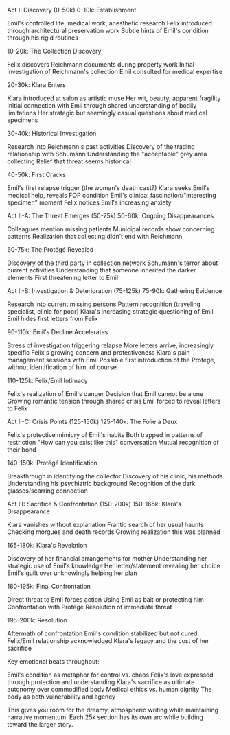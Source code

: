 Act I: Discovery (0-50k)
0-10k: Establishment

Emil's controlled life, medical work, anesthetic research
Felix introduced through architectural preservation work
Subtle hints of Emil's condition through his rigid routines

10-20k: The Collection Discovery

Felix discovers Reichmann documents during property work
Initial investigation of Reichmann's collection
Emil consulted for medical expertise


20-30k: Klara Enters

Klara introduced at salon as artistic muse
Her wit, beauty, apparent fragility
Initial connection with Emil through shared understanding of bodily limitations
Her strategic but seemingly casual questions about medical specimens

30-40k: Historical Investigation

Research into Reichmann's past activities
Discovery of the trading relationship with Schumann
Understanding the "acceptable" grey area collecting
Relief that threat seems historical

40-50k: First Cracks

Emil's first relapse trigger (the woman's death cast?)
Klara seeks Emil's medical help, reveals FOP condition
Emil's clinical fascination/"interesting specimen" moment
Felix notices Emil's increasing anxiety

Act II-A: The Threat Emerges (50-75k)
50-60k: Ongoing Disappearances

Colleagues mention missing patients
Municipal records show concerning patterns
Realization that collecting didn't end with Reichmann

60-75k: The Protégé Revealed

Discovery of the third party in collection network
Schumann's terror about current activities
Understanding that someone inherited the darker elements
First threatening letter to Emil

Act II-B: Investigation & Deterioration (75-125k)
75-90k: Gathering Evidence

Research into current missing persons
Pattern recognition (traveling specialist, clinic for poor)
Klara's increasing strategic questioning of Emil
Emil hides first letters from Felix

90-110k: Emil's Decline Accelerates

Stress of investigation triggering relapse
More letters arrive, increasingly specific
Felix's growing concern and protectiveness
Klara's pain management sessions with Emil
Possible first introduction of the Protege, without identification of him, of course. 

110-125k: Felix/Emil Intimacy

Felix's realization of Emil's danger
Decision that Emil cannot be alone
Growing romantic tension through shared crisis
Emil forced to reveal letters to Felix

Act II-C: Crisis Points (125-150k)
125-140k: The Folie à Deux

Felix's protective mimicry of Emil's habits
Both trapped in patterns of restriction
"How can you exist like this" conversation
Mutual recognition of their bond

140-150k: Protégé Identification

Breakthrough in identifying the collector
Discovery of his clinic, his methods
Understanding his psychiatric background
Recognition of the dark glasses/scarring connection

Act III: Sacrifice & Confrontation (150-200k)
150-165k: Klara's Disappearance

Klara vanishes without explanation
Frantic search of her usual haunts
Checking morgues and death records
Growing realization this was planned

165-180k: Klara's Revelation

Discovery of her financial arrangements for mother
Understanding her strategic use of Emil's knowledge
Her letter/statement revealing her choice
Emil's guilt over unknowingly helping her plan

180-195k: Final Confrontation

Direct threat to Emil forces action
Using Emil as bait or protecting him
Confrontation with Protégé
Resolution of immediate threat

195-200k: Resolution

Aftermath of confrontation
Emil's condition stabilized but not cured
Felix/Emil relationship acknowledged
Klara's legacy and the cost of her sacrifice

Key emotional beats throughout:

Emil's condition as metaphor for control vs. chaos
Felix's love expressed through protection and understanding
Klara's sacrifice as ultimate autonomy over commodified body
Medical ethics vs. human dignity
The body as both vulnerability and agency

This gives you room for the dreamy, atmospheric writing while maintaining narrative momentum. Each 25k section has its own arc while building toward the larger story.